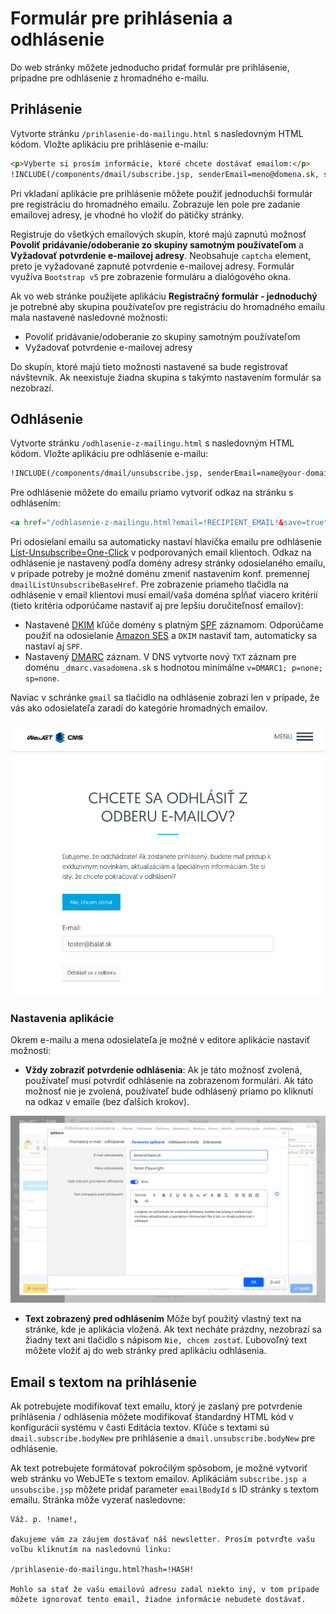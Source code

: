 # Formulár pre prihlásenia a odhlásenie

Do web stránky môžete jednoducho pridať formulár pre prihlásenie, prípadne pre odhlásenie z hromadného e-mailu.

## Prihlásenie

Vytvorte stránku ```/prihlasenie-do-mailingu.html``` s nasledovným HTML kódom. Vložte aplikáciu pre prihlásenie e-mailu:

```html
<p>Vyberte si prosím informácie, ktoré chcete dostávať emailom:</p>
!INCLUDE(/components/dmail/subscribe.jsp, senderEmail=meno@domena.sk, senderName="Ľuboš Balát")!
```

Pri vkladaní aplikácie pre prihlásenie môžete použiť jednoduchší formulár pre registráciu do hromadného emailu. Zobrazuje len pole pre zadanie emailovej adresy, je vhodné ho vložiť do pätičky stránky.

Registruje do všetkých emailových skupín, ktoré majú zapnutú možnosť **Povoliť pridávanie/odoberanie zo skupiny samotným používateľom** a **Vyžadovať potvrdenie e-mailovej adresy**. Neobsahuje ```captcha``` element, preto je vyžadované zapnuté potvrdenie e-mailovej adresy. Formulár využíva ```Bootstrap v5``` pre zobrazenie formuláru a dialógového okna.

Ak vo web stránke použijete aplikáciu **Registračný formulár - jednoduchý** je potrebné aby skupina používateľov pre registráciu do hromadného emailu mala nastavené nasledovné možnosti:

- Povoliť pridávanie/odoberanie zo skupiny samotným používateľom
- Vyžadovať potvrdenie e-mailovej adresy

Do skupín, ktoré majú tieto možnosti nastavené sa bude registrovať návštevník. Ak neexistuje žiadna skupina s takýmto nastavením formulár sa nezobrazí.

## Odhlásenie

Vytvorte stránku ```/odhlasenie-z-mailingu.html``` s nasledovným HTML kódom. Vložte aplikáciu pre odhlásenie e-mailu:

```html
!INCLUDE(/components/dmail/unsubscribe.jsp, senderEmail=name@your-domain.com, senderName="Your Name", confirmUnsubscribe=true)!
```
Pre odhlásenie môžete do emailu priamo vytvoriť odkaz na stránku s odhlásením:

```html
<a href="/odhlasenie-z-mailingu.html?email=!RECIPIENT_EMAIL!&save=true">Kliknite pre odhlásenie</a>
```

Pri odosielaní emailu sa automaticky nastaví hlavička emailu pre odhlásenie [List-Unsubscribe=One-Click](https://support.google.com/a/answer/81126#subscriptions) v podporovaných email klientoch. Odkaz na odhlásenie je nastavený podľa domény adresy stránky odosielaného emailu, v prípade potreby je možné doménu zmeniť nastavením konf. premennej `dmailListUnsubscribeBaseHref`. Pre zobrazenie priameho tlačidla na odhlásenie v email klientovi musí email/vaša doména spĺňať viacero kritérií (tieto kritéria odporúčame nastaviť aj pre lepšiu doručiteľnosť emailov):

- Nastavené [DKIM](https://www.dkim.org) kľúče domény s platným [SPF](https://sk.wikipedia.org/wiki/Sender_Policy_Framework) záznamom. Odporúčame použiť na odosielanie [Amazon SES](../../../../install/config/README.md#nastavenie-amazon-ses) a `DKIM` nastaviť tam, automaticky sa nastaví aj `SPF`.
- Nastavený [DMARC](https://dmarc.org) záznam. V DNS vytvorte nový `TXT` záznam pre doménu `_dmarc.vasadomena.sk` s hodnotou minimálne `v=DMARC1; p=none; sp=none`.

Naviac v schránke `gmail` sa tlačidlo na odhlásenie zobrazí len v prípade, že vás ako odosielateľa zaradí do kategórie hromadných emailov.

![](../unsubscribed/unsubscribed-form.png)

### Nastavenia aplikácie

Okrem e-mailu a mena odosielateľa je možné v editore aplikácie nastaviť možnosti:

- **Vždy zobraziť potvrdenie odhlásenia**:
Ak je táto možnosť zvolená, používateľ musí potvrdiť odhlásenie na zobrazenom formulári.
Ak táto možnosť nie je zvolená, používateľ bude odhlásený priamo po kliknutí na odkaz v emaile (bez ďalších krokov).

![](editor.png)

- **Text zobrazený pred odhlásením**
Môže byť použitý vlastný text na stránke, kde je aplikácia vložená.
Ak text necháte prázdny, nezobrazí sa žiadny text ani tlačidlo s nápisom `Nie, chcem zostať`. Ľubovoľný text môžete vložiť aj do web stránky pred aplikáciu odhlásenia.

## Email s textom na prihlásenie

Ak potrebujete modifikovať text emailu, ktorý je zaslaný pre potvrdenie prihlásenia / odhlásenia môžete modifikovať štandardný HTML kód v konfigurácii systému v časti Editácia textov. Kľúče s textami sú ```dmail.subscribe.bodyNew``` pre prihlásenie a ```dmail.unsubscribe.bodyNew``` pre odhlásenie.

Ak text potrebujete formátovať pokročilým spôsobom, je možné vytvoriť web stránku vo WebJETe s textom emailov. Aplikáciám ```subscribe.jsp a unsubscibe.jsp``` môžete pridať parameter ```emailBodyId``` s ID stránky s textom emailu. Stránka môže vyzerať nasledovne:

```
Váž. p. !name!,

ďakujeme vám za záujem dostávať náš newsletter. Prosím potvrďte vašu voľbu kliknutím na nasledovnú linku:

/prihlasenie-do-mailingu.html?hash=!HASH!

Mohlo sa stať že vašu emailovú adresu zadal niekto iný, v tom prípade môžete ignorovať tento email, žiadne informácie nebudete dostávať.
```
